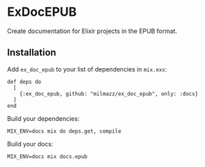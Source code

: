 # ExDocEPUB

Create documentation for Elixir projects in the EPUB format.

## Installation

Add `ex_doc_epub` to your list of dependencies in `mix.exs`:

    def deps do
      [
        {:ex_doc_epub, github: "milmazz/ex_doc_epub", only: :docs}
      ]
    end

Build your dependencies:

    MIX_ENV=docs mix do deps.get, compile

Build your docs:

    MIX_ENV=docs mix docs.epub
